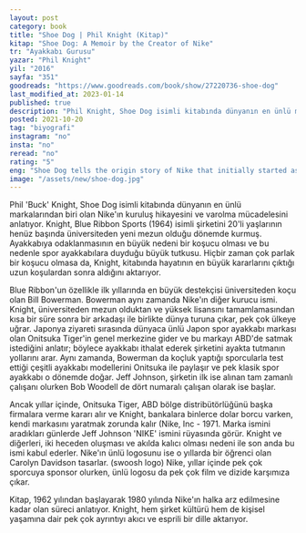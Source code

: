 ```yaml
---
layout: post
category: book
title: "Shoe Dog | Phil Knight (Kitap)"
kitap: "Shoe Dog: A Memoir by the Creator of Nike"
tr: "Ayakkabı Gurusu"
yazar: "Phil Knight"
yil: "2016"
sayfa: "351"
goodreads: "https://www.goodreads.com/book/show/27220736-shoe-dog"
last_modified_at: 2023-01-14
published: true
description: "Phil Knight, Shoe Dog isimli kitabında dünyanın en ünlü markalarından biri olan Nike'ın kuruluş hikayesini ve varolma mücadelesini anlatıyor."
posted: 2021-10-20
tag: "biyografi"
instagram: "no"
insta: "no"
reread: "no"
rating: "5"
eng: "Shoe Dog tells the origin story of Nike that initially started as Blue Ribbon Sports in 1964. Co-founder Phil Knight was a runner in college. After graduation, he decided to travel the world. Phil Knight came across the Onitsuka Tiger brand when visiting Japan. He decided to set up a business to import running shoes and sell them in the US. While struggling for the balance of income and expenses, Blue Ribbon Sports officially became Nike, Inc in 1971. Shoe Dog is the memoir of Phil Knight that explains the motivation and passion behind Nike."
image: "/assets/new/shoe-dog.jpg"
---
```


Phil 'Buck' Knight, Shoe Dog isimli kitabında dünyanın en ünlü markalarından biri olan Nike'ın kuruluş hikayesini ve varolma mücadelesini anlatıyor. Knight, Blue Ribbon Sports (1964) isimli şirketini 20'li yaşlarının henüz başında üniversiteden yeni mezun olduğu dönemde kurmuş. Ayakkabıya odaklanmasının en büyük nedeni bir koşucu olması ve bu nedenle spor ayakkabılara duyduğu büyük tutkusu. Hiçbir zaman çok parlak bir koşucu olmasa da, Knight, kitabında hayatının en büyük kararlarını çıktığı uzun koşulardan sonra aldığını aktarıyor.

Blue Ribbon'un özellikle ilk yıllarında en büyük destekçisi üniversiteden koçu olan Bill Bowerman. Bowerman aynı zamanda Nike'ın diğer kurucu ismi. Knight, üniversiteden mezun olduktan ve yüksek lisansını tamamlamasından kısa bir süre sonra bir arkadaşı ile birlikte dünya turuna çıkar, pek çok ülkeye uğrar. Japonya ziyareti sırasında dünyaca ünlü Japon spor ayakkabı markası olan Onitsuka Tiger'in genel merkezine gider ve bu markayı ABD'de satmak istediğini anlatır; böylece ayakkabı ithalat ederek şirketini ayakta tutmanın yollarını arar. Aynı zamanda, Bowerman da koçluk yaptığı sporcularla test ettiği çeşitli ayakkabı modellerini Onitsuka ile paylaşır ve pek klasik spor ayakkabı o dönemde doğar. Jeff Johnson, şirketin ilk ise alınan tam zamanlı çalışanı olurken Bob Woodell de dört numaralı çalışan olarak ise başlar.

Ancak yıllar içinde, Onitsuka Tiger, ABD bölge distribütörlüğünü başka firmalara verme kararı alır ve Knight, bankalara binlerce dolar borcu varken, kendi markasını yaratmak zorunda kalır (Nike, Inc - 1971. Marka ismini aradıkları günlerde Jeff Johnson 'NIKE' ismini rüyasında görür. Knight ve diğerleri, iki heceden oluşması ve akılda kalıcı olması nedeni ile son anda bu ismi kabul ederler. Nike'ın ünlü logosunu ise o yıllarda bir öğrenci olan Carolyn Davidson tasarlar. (swoosh logo) Nike, yıllar içinde pek çok sporcuya sponsor olurken, ünlü logosu da pek çok film ve dizide karşımıza çıkar.

Kitap, 1962 yılından başlayarak 1980 yılında Nike'ın halka arz edilmesine kadar olan süreci anlatıyor. Knight, hem şirket kültürü hem de kişisel yaşamına dair pek çok ayrıntıyı akıcı ve esprili bir dille aktarıyor.
